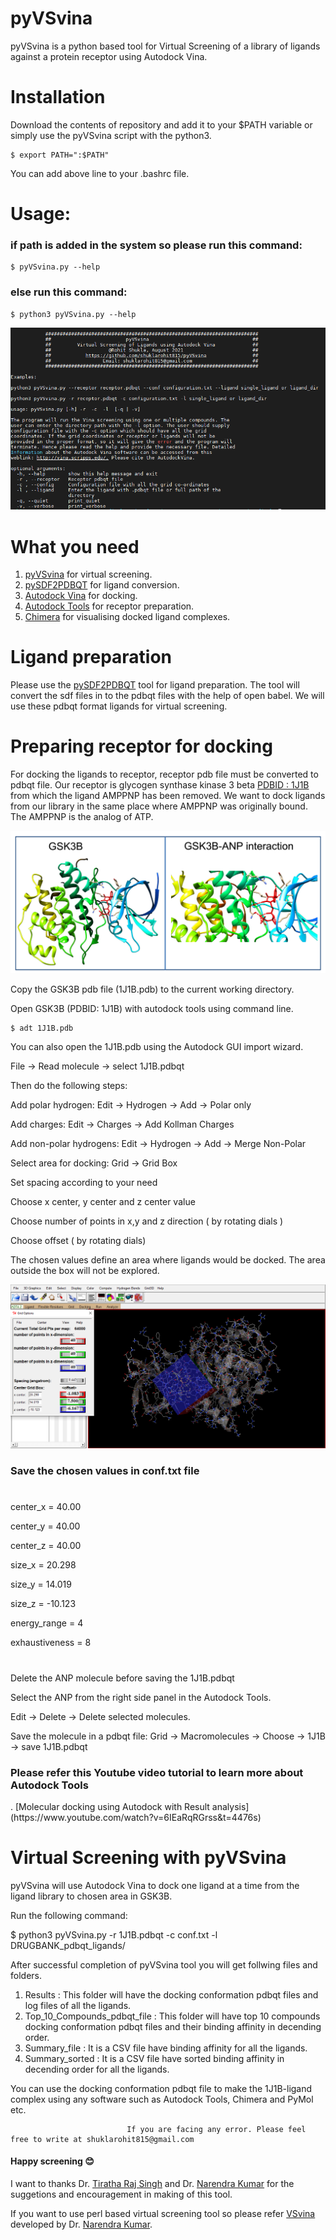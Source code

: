 # pyVSvina
 pyVSvina is a python based tool for Virtual Screening of a library of ligands against a protein receptor using Autodock Vina.
 # Installation
 Download the contents of repository and add it to your $PATH variable or simply use the pyVSvina script with the python3.

    $ export PATH=":$PATH"

You can add above line to your .bashrc file.

# Usage:

<h3> if path is added in the system so please run this command: </h3>

    $ pyVSvina.py --help

<h3> else run this command: </h3>

    $ python3 pyVSvina.py --help

![Usage](pyVSvina_usage.png)

# What you need
1. [pyVSvina](https://github.com/shuklarohit815/pyVSvina) for virtual screening.
2. [pySDF2PDBQT](https://github.com/shuklarohit815/pySDF2PDBQT) for ligand conversion.
3. [Autodock Vina](http://vina.scripps.edu/) for docking.
4. [Autodock Tools](https://autodock.scripps.edu/) for receptor preparation.
5. [Chimera](https://www.cgl.ucsf.edu/chimera/) for visualising docked ligand complexes.

# Ligand preparation
Please use the [pySDF2PDBQT](https://github.com/shuklarohit815/pySDF2PDBQT) tool for ligand preparation. The tool will convert the sdf files in to the pdbqt files with the help of open babel. We will use these pdbqt format ligands for virtual screening.

# Preparing receptor for docking
For docking the ligands to receptor, receptor pdb file must be converted to pdbqt file. Our receptor is glycogen synthase kinase 3 beta [PDBID : 1J1B](https://www.rcsb.org/structure/1J1B) from which the ligand AMPPNP has been removed. We want to dock ligands from our library in the same place where AMPPNP was originally bound. The AMPPNP is the analog of ATP.

![Interaction](GSK3B-ANP_interaction.png)

Copy the GSK3B pdb file (1J1B.pdb) to the current working directory.

Open GSK3B (PDBID: 1J1B) with autodock tools using command line.

    $ adt 1J1B.pdb

You can also open the 1J1B.pdb using the Autodock GUI import wizard.

File -> Read molecule -> select 1J1B.pdbqt

Then do the following steps:

Add polar hydrogen: Edit -> Hydrogen -> Add -> Polar only

Add charges: Edit -> Charges -> Add Kollman Charges

Add non-polar hydrogens: Edit -> Hydrogen -> Add -> Merge Non-Polar

Select area for docking: Grid -> Grid Box

Set spacing according to your need

Choose x center, y center and z center value

Choose number of points in x,y and z direction ( by rotating dials )

Choose offset ( by rotating dials)

The chosen values define an area where ligands would be docked. The area outside the box will not be explored.

![grid](grid.png)

<h3> Save the chosen values in conf.txt file </h3>

#
center_x = 40.00

center_y = 40.00

center_z = 40.00

size_x = 20.298

size_y = 14.019

size_z = -10.123

energy_range = 4

exhaustiveness = 8
#

Delete the ANP molecule before saving the 1J1B.pdbqt

Select the ANP from the right side panel in the Autodock Tools.

Edit -> Delete -> Delete selected molecules.

Save the molecule in a pdbqt file: Grid -> Macromolecules -> Choose -> 1J1B -> save 1J1B.pdbqt

<h3> Please refer this Youtube video tutorial to learn more about Autodock Tools </h3>.
[Molecular docking using Autodock with Result analysis](https://www.youtube.com/watch?v=6IEaRqRGrss&t=4476s)

# Virtual Screening with pyVSvina

pyVSvina will use Autodock Vina to dock one ligand at a time from the ligand library to chosen area in GSK3B.

Run the following command:

$ python3 pyVSvina.py -r 1J1B.pdbqt -c conf.txt -l DRUGBANK_pdbqt_ligands/

After successful completion of pyVSvina tool you will get follwing files and folders.

1. Results : This folder will have the docking conformation pdbqt files and log files of all the ligands.
2. Top_10_Compounds_pdbqt_file : This folder will have top 10 compounds docking conformation pdbqt files and their binding affinity in decending order.
3. Summary_file : It is a CSV file have binding affinity for all the ligands.
4. Summary_sorted : It is a CSV file have sorted binding affinity in decending order for all the ligands.

You can use the docking conformation pdbqt file to make the 1J1B-ligand complex using any software such as Autodock Tools, Chimera and PyMol etc.

                              If you are facing any error. Please feel free to write at shuklarohit815@gmail.com

<h4> Happy screening 😊 </h4>

I want to thanks Dr. [Tiratha Raj Singh](http://www.bioinfoindia.org/raj/) and Dr. [Narendra Kumar](https://narekum.github.io/) for the suggetions and encouragement in making of this tool.

If you want to use perl based virtual screening tool so please refer [VSvina](https://github.com/narekum/VSvina) developed by Dr. [Narendra Kumar](https://narekum.github.io/).


